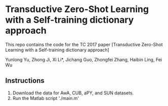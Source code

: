 # Transductive Zero-Shot Learning with a Self-training dictionary approach

This repo contains the code for the TC 2017 paper
[Transductive Zero-Shot Learning with a Self-training dictionary approach]

Yunlong Yu, Zhong Ji, Xi Li*, Jichang Guo, Zhongfei Zhang, Haibin Ling, Fei Wu

## Instructions
1. Download the data for AwA, CUB, aPY, and SUN datasets.
2. Run the Matlab script './main.m'
